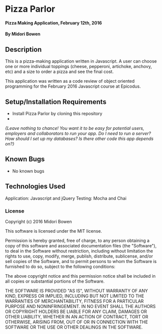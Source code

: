 # Pizza Parlor

#### Pizza Making Application, February 12th, 2016

#### By Midori Bowen

## Description

This is a pizza-making application written in Javascript.
A user can choose one or more individual toppings (cheese, pepperoni, artichoke, anchovy, etc) and a size to order a pizza and see the final cost.

This application was written as a code review of object oriented programming for the February 2016 Javascript course at Epicodus.

## Setup/Installation Requirements

* Install Pizza Parlor by cloning this repository
*

_{Leave nothing to chance! You want it to be easy for potential users, employers and collaborators to run your app. Do I need to run a server? How should I set up my databases? Is there other code this app depends on?}_

## Known Bugs

* No known bugs

## Technologies Used

Application: Javascript and jQuery
Testing: Mocha and Chai

### License

Copyright (c) 2016 Midori Bowen

This software is licensed under the MIT license.

Permission is hereby granted, free of charge, to any person obtaining a copy of this software and associated documentation files (the "Software"), to deal in the Software without restriction, including without limitation the rights to use, copy, modify, merge, publish, distribute, sublicense, and/or sell copies of the Software, and to permit persons to whom the Software is furnished to do so, subject to the following conditions:

The above copyright notice and this permission notice shall be included in all copies or substantial portions of the Software.

THE SOFTWARE IS PROVIDED "AS IS", WITHOUT WARRANTY OF ANY KIND, EXPRESS OR IMPLIED, INCLUDING BUT NOT LIMITED TO THE WARRANTIES OF MERCHANTABILITY, FITNESS FOR A PARTICULAR PURPOSE AND NONINFRINGEMENT. IN NO EVENT SHALL THE AUTHORS OR COPYRIGHT HOLDERS BE LIABLE FOR ANY CLAIM, DAMAGES OR OTHER LIABILITY, WHETHER IN AN ACTION OF CONTRACT, TORT OR OTHERWISE, ARISING FROM, OUT OF OR IN CONNECTION WITH THE SOFTWARE OR THE USE OR OTHER DEALINGS IN THE SOFTWARE.
